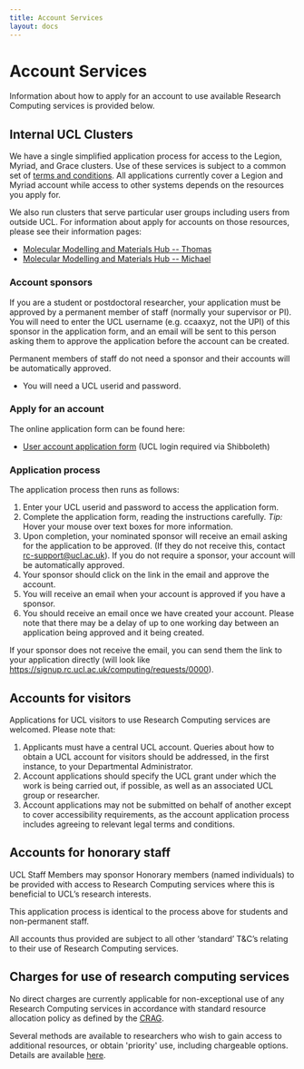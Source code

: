 ```yaml
---
title: Account Services
layout: docs
---
```


# Account Services

Information about how to apply for an account to use available Research
Computing services is provided below.

## Internal UCL Clusters

We have a single simplified application process for access to the Legion, Myriad, and Grace clusters. Use of these services is subject to a common
set of [terms and conditions](https://wiki.rc.ucl.ac.uk/wiki/Terms_and_Conditions). All
applications currently cover a Legion and Myriad account while access to other systems depends on the resources you apply for.

We also run clusters that serve particular user groups including users from outside UCL. For information about apply for accounts on those resources, please see their information pages:

 - [Molecular Modelling and Materials Hub -- Thomas](Thomas.md)
 - [Molecular Modelling and Materials Hub -- Michael](Michael)

### Account sponsors

If you are a student or postdoctoral researcher, your application must
be approved by a permanent member of staff (normally your supervisor or
PI). You will need to enter the UCL username (e.g. ccaaxyz, not the UPI)
of this sponsor in the application form, and an email will be sent to
this person asking them to approve the application before the account
can be created.

Permanent members of staff do not need a sponsor and their accounts will
be automatically approved.

  - You will need a UCL userid and password.

### Apply for an account

The online application form can be found here:

  - [User account application form](https://signup.rc.ucl.ac.uk/computing/requests/new) (UCL login
    required via Shibboleth)

### Application process

The application process then runs as follows:

1.  Enter your UCL userid and password to access the application form.
2.  Complete the application form, reading the instructions carefully.
    *Tip:* Hover your mouse over text boxes for more information.
3.  Upon completion, your nominated sponsor will receive an email asking
    for the application to be approved. (If they do not receive this,
    contact rc-support@ucl.ac.uk). If you do not require a sponsor, your
    account will be automatically approved.
4.  Your sponsor should click on the link in the email and approve the
    account.
5.  You will receive an email when your account is approved if you have
    a sponsor.
6.  You should receive an email once we have created your account.
    Please note that there may be a delay of up to one working day
    between an application being approved and it being created.

If your sponsor does not receive the email, you can send them the link
to your application directly (will look like <https://signup.rc.ucl.ac.uk/computing/requests/0000>).

## Accounts for visitors

Applications for UCL visitors to use Research Computing services are
welcomed. Please note that:

1.  Applicants must have a central UCL account. Queries about how to
    obtain a UCL account for visitors should be addressed, in the first
    instance, to your Departmental Administrator.
2.  Account applications should specify the UCL grant under which the
    work is being carried out, if possible, as well as an associated UCL
    group or researcher.
3.  Account applications may not be submitted on behalf of another
    except to cover accessibility requirements, as the account
    application process includes agreeing to relevant legal terms and
    conditions.

## Accounts for honorary staff

UCL Staff Members may sponsor Honorary members (named individuals) to
be provided with access to Research Computing services where this is
beneficial to UCL’s research interests.

This application process is identical to the process above for students and non-permanent staff.

All accounts thus provided are subject to all other ‘standard’ T\&C’s
relating to their use of Research Computing services.

## Charges for use of research computing services

No direct charges are currently applicable for non-exceptional use of
any Research Computing services in accordance with standard resource
allocation policy as defined by the
[CRAG](http://www.ucl.ac.uk/isd/about/governance/research-it/crag).

Several methods are available to researchers who wish to gain access to
additional resources, or obtain 'priority' use, including chargeable
options. Details are available [here](Legion_Priority_Access).

